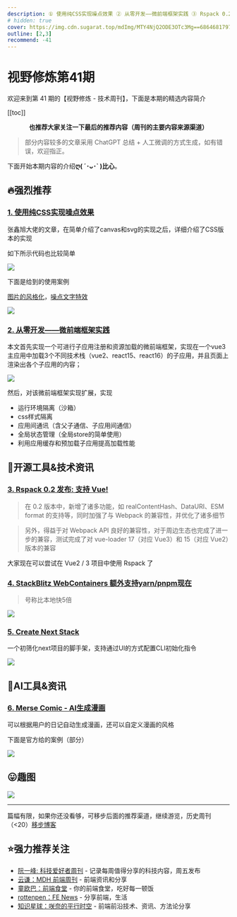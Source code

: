 ```yaml
---
description: ① 使用纯CSS实现噪点效果 ② 从零开发——微前端框架实践 ③ Rspack 0.2 发布,支持 Vue! ④ StackBlitz WebContainers 额外支持yarn/pnpm现在 ⑤ Create Next Stack ⑥ Merse Comic - AI生成漫画
# hidden: true
cover: https://img.cdn.sugarat.top/mdImg/MTY4NjQ2ODE3OTc3Mg==686468179772
outline: [2,3]
recommend: -41
---
```


# 视野修炼第41期

欢迎来到第 41 期的【视野修炼 - 技术周刊】，下面是本期的精选内容简介

[[toc]]

<center>

**​也推荐大家关注一下最后的推荐内容（周刊的主要内容来源渠道）**
</center>

>部分内容较多的文章采用 ChatGPT 总结 + 人工微调的方式生成，如有错误，欢迎指正。

下面开始本期内容的介绍**ღ( ´･ᴗ･` )比心**。
## 🔥强烈推荐
### [1. 使用纯CSS实现噪点效果](https://www.zhangxinxu.com/wordpress/2023/06/css-noise/)
张鑫旭大佬的文章，在简单介绍了canvas和svg的实现之后，详细介绍了CSS版本的实现

如下所示代码也比较简单

![](https://img.cdn.sugarat.top/mdImg/MTY4NjQ1MTk0MzU5NQ==686451943595)

下面是给到的使用案例

[图片的风格化](https://www.zhangxinxu.com/study/202306/css-old-photo-demo.php)，[噪点文字特效](https://www.zhangxinxu.com/study/202306/css-nosic-text-demo.php)

![](https://img.cdn.sugarat.top/mdImg/MTY4NjQ1MjIzODkxNA==686452238914)

### [2. 从零开发——微前端框架实践](https://mp.weixin.qq.com/s/YOr1OnCEk8-XssrTyeM6Pw)

本文首先实现一个可进行子应用注册和资源加载的微前端框架，实现在一个vue3主应用中加载3个不同技术栈（vue2、react15、react16）的子应用，并且页面上渲染出各个子应用的内容；

![](https://img.cdn.sugarat.top/mdImg/MTY4NjQ2NTUzNDk2MQ==686465534961)

然后，对该微前端框架实现扩展，实现
* 运行环境隔离（沙箱）
* css样式隔离
* 应用间通讯（含父子通信、子应用间通信）
* 全局状态管理（全局store的简单使用）
* 利用应用缓存和预加载子应用提高加载性能

## 🔧开源工具&技术资讯

### [3. Rspack 0.2 发布: 支持 Vue!](https://www.rspack.dev/zh/blog/announcing-0.2.html)
>在 0.2 版本中，新增了诸多功能，如 realContentHash、DataURI、ESM format 的支持等，同时加强了与 Webpack 的兼容性，并优化了诸多细节

>另外，得益于对 Webpack API 良好的兼容性，对于周边生态也完成了进一步的兼容，测试完成了对 vue-loader 17（对应 Vue3）和 15（对应 Vue2）版本的兼容

大家现在可以尝试在 Vue2 / 3 项目中使用 Rspack 了

### [4. StackBlitz WebContainers 额外支持yarn/pnpm现在](https://blog.stackblitz.com/posts/announcing-native-package-manager-support/)
>号称比本地快5倍

![](https://img.cdn.sugarat.top/mdImg/MTY4NjQ1MTIxMjk0Nw==686451212947)

### [5. Create Next Stack](https://www.create-next-stack.com/)

一个初筛化next项目的脚手架，支持通过UI的方式配置CLI初始化指令

![](https://img.cdn.sugarat.top/mdImg/MTY4NjQ2NDYwMzkwNA==686464603904)

## 🤖AI工具&资讯
### [6. Merse Comic - AI生成漫画](https://comic.merse.co/)
可以根据用户的日记自动生成漫画，还可以自定义漫画的风格

下面是官方给的案例（部分）

![](https://img.cdn.sugarat.top/mdImg/MTY4NjQ2NjcwNTU4OQ==686466705590)

## 😛趣图

![](https://img.cdn.sugarat.top/mdImg/MTY4NjQ2NjkxMDMwOQ==686466910309)

---

篇幅有限，如果你还没看够，可移步后面的推荐渠道，继续游览，历史周刊（<20）[移步博客](https://sugarat.top/weekly/index.html)

## ⭐️强力推荐关注
* [阮一峰: 科技爱好者周刊](https://www.ruanyifeng.com/blog/archives.html) - 记录每周值得分享的科技内容，周五发布
* [云谦：MDH 前端周刊](https://www.yuque.com/chencheng/mdh-weekly) - 前端资讯和分享
* [童欧巴：前端食堂](https://github.com/Geekhyt/weekly) - 你的前端食堂，吃好每一顿饭
* [rottenpen：FE News](https://rottenpen.zhubai.love/) - 分享前端，生活
* [知识星球：咲奈的平行时空](https://wx.zsxq.com/dweb2/index/group/15552285284822) - 前端前沿技术、资讯、方法论分享